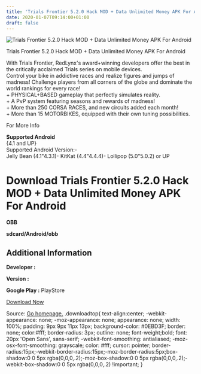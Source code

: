 ```yaml
---
title: 'Trials Frontier 5.2.0 Hack MOD + Data Unlimited Money APK For Android'
date: 2020-01-07T09:14:00+01:00
draft: false
---
```


![Trials Frontier 5.2.0 Hack MOD + Data Unlimited Money APK For Android](https://i0.wp.com/apkhome.net/wp-content/uploads/2017/06/Trials-Frontier-5.2.0.png "Trials Frontier 5.2.0 Hack MOD + Data Unlimited Money APK For Android")

  

Trials Frontier 5.2.0 Hack MOD + Data Unlimited Money APK For Android

With Trials Frontier, RedLynx's award+winning developers offer the best in the critically acclaimed Trials series on mobile devices.  
Control your bike in addictive races and realize figures and jumps of madness! Challenge players from all corners of the globe and dominate the world rankings for every race!  
\+ PHYSICAL+BASED gameplay that perfectly simulates reality.  
\+ A PvP system featuring seasons and rewards of madness!  
\+ More than 250 CORSA RACES, and new circuits added each month!  
\+ More than 15 MOTORBIKES, equipped with their own tuning possibilities.

For More Info

**Supported Android**  
{4.1 and UP}  
Supported Android Version:-  
Jelly Bean (4.1"4.3.1)- KitKat (4.4"4.4.4)- Lollipop (5.0"5.0.2) or UP

Download Trials Frontier 5.2.0 Hack MOD + Data Unlimited Money APK For Android
==============================================================================

**OBB**

**sdcard/Android/obb**

Additional Information
----------------------

**Developer :**

**Version :**

**Google Play :** PlayStore

  

[Download Now](https://store4app.co/post/trials-frontier-5-2-0-hack-mod-data-unlimited-money-apk-for-android_1573671834)

  
Source: [Go homepage.](https://store4app.co/post/trials-frontier-5-2-0-hack-mod-data-unlimited-money-apk-for-android_1573671834) .downloadtop{ text-align:center; -webkit-appearance: none; -moz-appearance: none; appearance: none; width: 100%; padding: 9px 9px 11px 13px; background-color: #0EBD3F; border: none; color:#fff; border-radius: 3px; outline: none; font-weight;bold; font: 20px 'Open Sans', sans-serif; -webkit-font-smoothing: antialiased; -moz-osx-font-smoothing: grayscale; color: #fff; cursor: pointer; border-radius:15px;-webkit-border-radius:15px;-moz-border-radius:5px;box-shadow:0 0 5px rgba(0,0,0,.2);-moz-box-shadow:0 0 5px rgba(0,0,0,.2);-webkit-box-shadow:0 0 5px rgba(0,0,0,.2) !important; }
